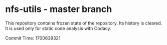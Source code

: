 # nfs-utils - master branch

This repository contains frozen state of the repository.
Its history is cleared. It is used only for static code
analysis with Codacy.

Commit Time: 1700639321